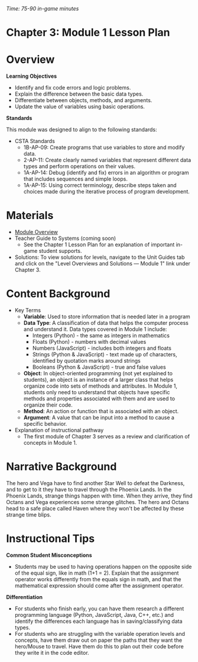 _Time: 75-90 in-game minutes_

# Chapter 3: Module 1 Lesson Plan

# Overview

**Learning Objectives**

   - Identify and fix code errors and logic problems.
   - Explain the difference between the basic data types.
   - Differentiate between objects, methods, and arguments.
   - Update the value of variables using basic operations.

**Standards**

This module was designed to align to the following standards:

   - CSTA Standards
        - 1B-AP-09: Create programs that use variables to store and modify data.
        - 2-AP-11: Create clearly named variables that represent different data types and perform operations on their values.
        - 1A-AP-14: Debug (identify and fix) errors in an algorithm or program that includes sequences and simple loops.
        - 1A-AP-15: Using correct terminology, describe steps taken and choices made during the iterative process of program development.

# Materials

- [Module Overview](http://localhost:3000/teachers/resources/chapter3module1overview)
- Teacher Guide to Systems (coming soon)
    - See the Chapter 1 Lesson Plan for an explanation of important in-game student supports.
- Solutions: To view solutions for levels, navigate to the Unit Guides tab and click on the &quot;Level Overviews and Solutions — Module 1&quot; link under Chapter 3.

# Content Background

- Key Terms
    - **Variable**: Used to store information that is needed later in a program
    - **Data Type**: A classification of data that helps the computer process and understand it. Data types covered in Module 1 include:
        - Integers (Python) - the same as integers in mathematics
        - Floats (Python) - numbers with decimal values
        - Numbers (JavaScript) - includes both integers and floats
        - Strings (Python &amp; JavaScript) - text made up of characters, identified by quotation marks around strings
        - Booleans (Python &amp; JavaScript) - true and false values
    - **Object**: In object-oriented programming (not yet explained to students), an object is an instance of a larger class that helps organize code into sets of methods and attributes. In Module 1, students only need to understand that objects have specific methods and properties associated with them and are used to organize their code.
    - **Method**: An action or function that is associated with an object.
    - **Argument**: A value that can be input into a method to cause a specific behavior. 
- Explanation of instructional pathway
    - The first module of Chapter 3 serves as a review and clarification of concepts in Module 1.

# **Narrative Background**

The hero and Vega have to find another Star Well to defeat the Darkness, and to get to it they have to travel through the Phoenix Lands. In the Phoenix Lands, strange things happen with time. When they arrive, they find Octans and Vega experiences some strange glitches. The hero and Octans head to a safe place called Haven where they won&#39;t be affected by these strange time blips.

# Instructional Tips

**Common Student Misconceptions**

- Students may be used to having operations happen on the opposite side of the equal sign, like in math (1+1 = 2). Explain that the assignment operator works differently from the equals sign in math, and that the mathematical expression should come after the assignment operator.

**Differentiation**

- For students who finish early, you can have them research a different programming language (Python, JavaScript, Java, C++, etc.) and identify the differences each language has in saving/classifying data types.
- For students who are struggling with the variable operation levels and concepts, have them draw out on paper the paths that they want the hero/Mouse to travel. Have them do this to plan out their code before they write it in the code editor.
